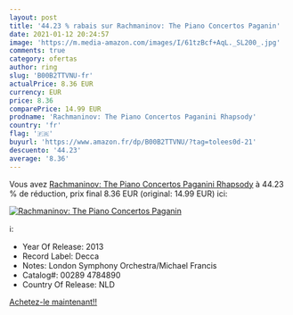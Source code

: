 ```yaml
---
layout: post
title: '44.23 % rabais sur Rachmaninov: The Piano Concertos Paganin'
date: 2021-01-12 20:24:57
image: 'https://m.media-amazon.com/images/I/61tzBcf+AqL._SL200_.jpg'
comments: true
category: ofertas
author: ring
slug: 'B00B2TTVNU-fr'
actualPrice: 8.36 EUR
currency: EUR
price: 8.36
comparePrice: 14.99 EUR
prodname: 'Rachmaninov: The Piano Concertos Paganini Rhapsody'
country: 'fr'
flag: '🇫🇷'
buyurl: 'https://www.amazon.fr/dp/B00B2TTVNU/?tag=tolees0d-21'
descuento: '44.23'
average: '8.36'
---
```


Vous avez [Rachmaninov: The Piano Concertos Paganini Rhapsody](https://www.amazon.fr/dp/B00B2TTVNU/?tag=tolees0d-21)  à  44.23 % de réduction, prix final  8.36 EUR (original: 14.99 EUR) ici:

[![Rachmaninov: The Piano Concertos Paganin](https://m.media-amazon.com/images/I/61tzBcf+AqL._SL200_.jpg)](https://www.amazon.fr/dp/B00B2TTVNU/?tag=tolees0d-21)

ℹ️:

- Year Of Release: 2013
- Record Label: Decca
- Notes: London Symphony Orchestra/Michael Francis
- Catalog#: 00289 4784890
- Country Of Release: NLD

[Achetez-le maintenant!!](https://www.amazon.fr/dp/B00B2TTVNU/?tag=tolees0d-21)
